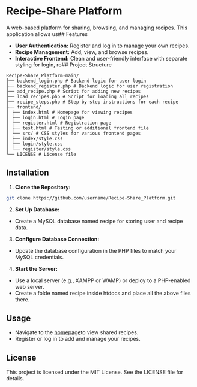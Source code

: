 # Recipe-Share Platform
A web-based platform for sharing, browsing, and managing recipes. This application allows us## Features
- **User Authentication:** Register and log in to manage your own recipes.
- **Recipe Management:** Add, view, and browse recipes.
- **Interactive Frontend:** Clean and user-friendly interface with separate styling for login, re## Project Structure
```
Recipe-Share_Platform-main/
├── backend_login.php # Backend logic for user login
├── backend_register.php # Backend logic for user registration
├── add_recipe.php # Script for adding new recipes
├── load_recipes.php # Script for loading all recipes
├── recipe_steps.php # Step-by-step instructions for each recipe
├── frontend/
│ ├── index.html # Homepage for viewing recipes
│ ├── login.html # Login page
│ ├── register.html # Registration page
│ ├── test.html # Testing or additional frontend file
│ └── src/ # CSS styles for various frontend pages
│ ├── index/style.css
│ ├── login/style.css
│ └── register/style.css
└── LICENSE # License file
```
## Installation
1. **Clone the Repository:**
 ```bash
 git clone https://github.com/username/Recipe-Share_Platform.git
 ```
2. **Set Up Database:**
 - Create a MySQL database named recipe for storing user and recipe data.
3. **Configure Database Connection:**
 - Update the database configuration in the PHP files to match your MySQL credentials.
4. **Start the Server:**
 - Use a local server (e.g., XAMPP or WAMP) or deploy to a PHP-enabled web server.
 - Create a folde named recipe inside htdocs and place all the above files there.
## Usage
- Navigate to the [homepage](https://localhost/recipe/index.php)to view shared recipes.
- Register or log in to add and manage your recipes.
## License
This project is licensed under the MIT License. See the LICENSE file for details.
